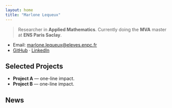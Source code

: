 ```yaml
---
layout: home
title: "Marlone Lequeux"
---
```


> Researcher in **Applied Mathematics**. Currently doing the **MVA** master at **ENS Paris Saclay**.

- Email: marlone.lequeux@eleves.enpc.fr
- [GitHub](https://github.com/MarloneLequeux) · [LinkedIn](https://fr.linkedin.com/in/marlone-lequeux-b38791255)

## Selected Projects
- **Project A** — one-line impact.
- **Project B** — one-line impact.

## News
